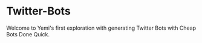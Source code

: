 # Twitter-Bots
Welcome to Yemi's first exploration with generating Twitter Bots with Cheap Bots Done Quick.
